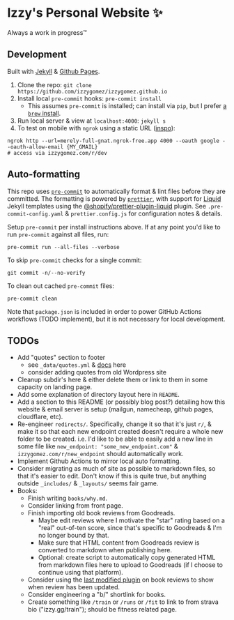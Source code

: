 # Izzy's Personal Website ✨

Always a work in progress™️

## Development

Built with [Jekyll](https://jekyllrb.com/) & [Github Pages](https://pages.github.com/).

1. Clone the repo: `git clone https://github.com/izzygomez/izzygomez.github.io`
1. Install local `pre-commit` hooks: `pre-commit install`
   - This assumes `pre-commit` is installed; can install via `pip`, but I prefer [a `brew` install](https://github.com/izzygomez/mac-setup/commit/a18444b8f792dee0d7236dcb3af9bd529d0a3e14).
1. Run local server & view at `localhost:4000`: `jekyll s`
1. To test on mobile with `ngrok` using a static URL ([inspo](https://www.joshwcomeau.com/blog/local-testing-on-an-iphone/)):

```shell
ngrok http --url=merely-full-gnat.ngrok-free.app 4000 --oauth google --oauth-allow-email {MY_GMAIL}
# access via izzygomez.com/r/dev
```

## Auto-formatting

This repo uses [`pre-commit`](https://pre-commit.com/) to automatically format & lint files before they are committed. The formatting is powered by [`prettier`](https://prettier.io/docs/en/), with support for [Liquid](https://shopify.github.io/liquid/) Jekyll templates using the [@shopify/prettier-plugin-liquid](https://www.npmjs.com/package/@shopify/prettier-plugin-liquid) plugin. See `.pre-commit-config.yaml` & `prettier.config.js` for configuration notes & details.

Setup `pre-commit` per install instructions above. If at any point you'd like to run `pre-commit` against all files, run:

```shell
pre-commit run --all-files --verbose
```

To skip `pre-commit` checks for a single commit:

```shell
git commit -n/--no-verify
```

To clean out cached `pre-commit` files:

```shell
pre-commit clean
```

Note that `package.json` is included in order to power GitHub Actions workflows (TODO implement), but it is not necessary for local development.

## TODOs

- Add "quotes" section to footer
  - see `_data/quotes.yml` & [docs](https://jekyllrb.com/docs/datafiles/) here
  - consider adding quotes from old Wordpress site
- Cleanup subdir's here & either delete them or link to them in some capacity on landing page.
- Add some explanation of directory layout here in `README`.
- Add a section to this README (or possibly blog post?) detailing how this website & email server is setup (mailgun, namecheap, github pages, cloudflare, etc).
- Re-engineer `redirects/`. Specifically, change it so that it's just `r/`, & make it so that each new endpoint created doesn't require a whole new folder to be created. i.e. I'd like to be able to easily add a new line in some file like `new_endpoint: "some_new_endpoint.com"` & `izzygomez.com/r/new_endpoint` should automatically work.
- Implement Github Actions to mirror local auto formatting.
- Consider migrating as much of site as possible to markdown files, so that it's easier to edit. Don't know if this is quite true, but anything outside `_includes/` & `_layouts/` seems fair game.
- Books:
  - Finish writing `books/why.md`.
  - Consider linking from front page.
  - Finish importing old book reviews from Goodreads.
    - Maybe edit reviews where I motivate the "star" rating based on a "real" out-of-ten score, since that's specific to Goodreads & I'm no longer bound by that.
    - Make sure that HTML content from Goodreads review is converted to markdown when publishing here.
    - Optional: create script to automatically copy generated HTML from markdown files here to upload to Goodreads (if I choose to continue using that platform).
  - Consider using the [last modified plugin](https://github.com/gjtorikian/jekyll-last-modified-at) on book reviews to show when review has been updated.
  - Consider engineering a "b/" shortlink for books.
  - Create something like `/train` or `/runs` or `/fit` to link to from strava bio ("izzy.gg/train"); should be fitness related page.
